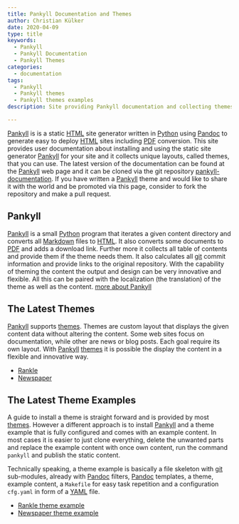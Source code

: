 ```yaml
---
title: Pankyll Documentation and Themes
author: Christian Külker
date: 2020-04-09
type: title
keywords:
  - Pankyll
  - Pankyll Documentation
  - Pankyll Themes
categories:
  - documentation
tags:
  - Pankyll
  - Pankyll themes
  - Pankyll themes examples
description: Site providing Pankyll documentation and collecting themes

---
```


[Pankyll] is is a static [HTML] site generator written in [Python] using
[Pandoc] to generate easy to deploy [HTML] sites including [PDF] conversion.
This site provides user documentation about installing and using the static
site generator [Pankyll] for your site and it collects unique layouts, called
themes, that you can use. The latest version of the documentation can be found
at the [Pankyll] web page and it can be cloned via the git repository
[pankyll-documentation]. If you have written a [Pankyll] theme and would like
to share it with the world and be promoted via this page, consider to fork the
repository and make a pull request.

## Pankyll

[Pankyll] is a small [Python] program that iterates a given content directory
and converts all [Markdown] files to [HTML]. It also converts some documents to
[PDF] and adds a download link. Further more it collects all table of contents
and provide them if the theme needs them. It also calculates all [git] commit
information and provide links to the original repository. With the capability
of theming the content the output and design can be very innovative and
flexible. All this can be paired with the localization (the translation) of the
theme as well as the content. [more about Pankyll]

## The Latest Themes

[Pankyll] supports [themes]. Themes are custom layout that displays the
given content data without altering the content. Some web sites focus on
documentation, while other are news or blog posts. Each goal require its
own layout. With [Pankyll] [themes] it is possible the display the content
in a flexible and innovative way.

* [Rankle]
* [Newspaper]

## The Latest Theme Examples

A guide to install a theme is straight forward and is provided by most
[themes].  However a different approach is to install [Pankyll] and a theme
example that is fully configured and comes with an example content. In most
cases it is easier to just clone everything, delete the unwanted parts and
replace the example content with once own content, run the command `pankyll`
and publish the static content.

Technically speaking, a theme example is basically a file skeleton with [git]
sub-modules, already with [Pandoc] filters, [Pandoc] templates, a theme,
example content, a `Makefile` for easy task repetition and a configuration
`cfg.yaml` in form of a [YAML] file.

* [Rankle theme example]
* [Newspaper theme example]

[features]: /en_US/Pankyll/pankyll-features.html
[git]: https://git-scm.com/
[HTML]: https://en.wikipedia.org/wiki/HTML
[Markdown]: https://en.wikipedia.org/wiki/Markdown
[more about Pankyll]: /en_US/Pankyll/
[Newspaper]: /en_US/Pankyll-Themes/pankyll-theme-newspaper.html
[Newspaper theme example]: https://github.com/ckuelker/pankyll-theme-newspaper-example
[Pandoc]: https://pandoc.org/
[Pankyll]: https://www.pankyll.org/
[pankyll-documentation]: https://github.com/ckuelker/pankyll-documentation
[Pankyll repository]: https://github.com/ckuelker/pankyll
[PDF]: https://en.wikipedia.org/wiki/PDF
[Python]:  https://www.python.org/
[Rankle theme example]: /en_US/Pankyll-Theme-Examples/pankyll-theme-rankle-example.html
[Rankle]: /en_US/Pankyll-Themes/pankyll-theme-rankle.html
[themes]: /en_US/Pankyll-Themes/
[URL]: https://en.wikipedia.org/wiki/URL
[YAML]: https://yaml.org/

